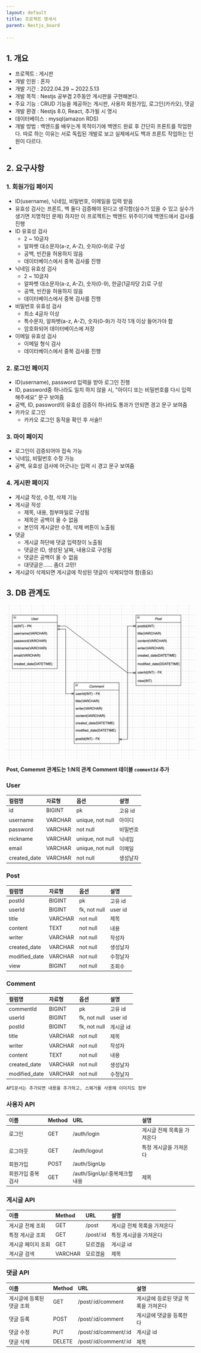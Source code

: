 ```yaml
---
layout: default
title: 프로젝트 명세서
parent: Nestjs_board

---
```


## 1. 개요
- 프로젝트 : 게시판
- 개발 인원 : 혼자
- 개발 기간 : 2022.04.29 ~ 2022.5.13 
- 개발 목적 : Nestjs 공부겸 2주동안 게시판을 구현해본다.
- 주요 기능 : CRUD 기능을 제공하는 게시판, 사용자 회원가입, 로그인(카카오), 댓글
- 개발 환경 : Nestjs 8.0, React, 추가될 시 명시
- 데이터베이스 : mysql(amazon RDS)
- 개발 방법 : 백엔드를 배우는게 목적이기에 백엔드 완료 후 간단히 프론트를 작업한다. 따로 하는 이유는 서로 독립된 개발로 보고 실제에서도 백과 프론트 작업하는 인원이 다르다.
- 
## 2. 요구사항
### 1. 회원가입 페이지
  - ID(username), 닉네임, 비밀번호, 이메일을 입력 받음
  - 유효성 검사는 프론트, 백 둘다 검증해야 된다고 생각함(실수가 있을 수 있고 실수가 생기면 치명적인 문제) 하지만 이 프로젝트는 백엔드 위주이기에 백엔드에서 검사를 진행
  - ID 유효성 검사
    - 2 ~ 10글자
    - 알파벳 대소문자(a-z, A-Z), 숫자(0-9)로 구성
    - 공백, 빈칸을 허용하지 않음
    - 데이터베이스에서 중복 검사를 진행
  - 닉네임 유효성 검사
    - 2 ~ 10글자
    - 알파벳 대소문자(a-z, A-Z), 숫자(0-9), 한글(1글자당 2)로 구성
    - 공백, 빈칸을 허용하지 않음
    - 데이터베이스에서 중복 검사를 진행
  - 비밀번호 유효성 검사
    - 최소 4글자 이상
    - 특수문자, 알파벳(a-z, A-Z), 숫자(0-9)가 각각 1개 이상 들어가야 함
    - 암호화되어 데이터베이스에 저장
  - 이메일 유효성 검사
    - 이메일 형식 검사
    - 데이터베이스에서 중복 검사를 진행
  
### 2. 로그인 페이지
- ID(username), password 입력을 받아 로그인 진행
- ID, password중 하나라도 일치 하지 않을 시, "아이디 또는 비밀번호를 다시 입력해주세요" 문구 보여줌
- 공백, ID, password의 유효성 검증이 하나라도 통과가 안되면 경고 문구 보여줌
- 카카오 로그인
  - 카카오 로그인 동작을 확인 후 서술!!
  
### 3. 마이 페이지
- 로그인이 검증되어야 접속 가능
- 닉네임, 비밀번호 수정 가능
- 공백, 유효성 검사에 어긋나는 입력 시 경고 문구 보여줌
  
### 4. 게시판 페이지
- 게시글 작성, 수정, 삭제 기능
- 게시글 작성
  - 제목, 내용, 첨부파일로 구성됨
  - 제목은 공백이 올 수 없음
  - 본인의 게시글만 수정, 삭제 버튼이 노출됨
- 댓글
  - 게시글 하단에 댓글 입력창이 노출됨
  - 댓글은 ID, 생성된 날짜, 내용으로 구성됨
  - 댓글은 공백이 올 수 없음
  - 대댓글은...... 좀더 고민!
- 게시글이 삭제되면 게시글에 작성된 댓글이 삭제되엉야 함(중요)

## 3. DB 관계도
![db](/docs/nestjs_board/images/board_ERD.png)

__Post, Comemnt 관계도는 1:N의 관계__
__Comment 테이블 `commentId` 추가__
### User
<div markdown="1">

| 컬럼명 | 자료형 | 옵션 | 설명 |
|:-----|:------|:----|:----|
| id  | BIGINT | pk  | 고유 id |
| username | VARCHAR | unique, not null| 아이디 | 
| password  | VARCHAR | not null| 비밀번호 |
| nickname  | VARCHAR | unique, not null | 닉네임 |
| email  | VARCHAR | unique, not null | 이메일 |
| created_date  | VARCHAR | not null | 생성날자 |

</div>

### Post
<div markdown="1">

| 컬럼명 | 자료형 | 옵션 | 설명 |
|:-----|:------|:----|:----|
| postId  | BIGINT | pk  | 고유 id |
| userId | BIGINT | fk, not null| user id | 
| title  | VARCHAR | not null| 제목 |
| content  | TEXT | not null | 내용 |
| writer  | VARCHAR | not null | 작성자 |
| created_date  | VARCHAR | not null | 생성날자 |
| modified_date  | VARCHAR | not null | 수정날자 |
| view  | BIGINT | not null | 조회수 |

</div>

### Comment
<div markdown="1">

| 컬럼명 | 자료형 | 옵션 | 설명 |
|:-----|:------|:----|:----|
| commentId  | BIGINT | pk  | 고유 id |
| userId  | BIGINT | fk, not null  | user id |
| postId | BIGINT | fk, not null | 게시글 id | 
| title | VARCHAR | not null | 제목 | 
| writer  | VARCHAR | not null | 작성자 |
| content  | TEXT | not null | 내용 |
| created_date  | VARCHAR | not null | 생성날자 |
| modified_date  | VARCHAR | not null | 수정날자 |

</div>

```
API문서는 추가되면 내용을 추가하고, 스웨거를 사용해 이미지도 첨부
```

### 사용자 API
<div markdown="1">

| 이름 | Method | URL | 설명 |
|:-----|:------|:----|:----|
| 로그인 | GET | /auth/login  | 게시글 전체 목록을 가져온다 |
| 로그아웃  | GET | /auth/logout  | 특정 게시글을 가져온다 |
| 회원가입 | POST | /auth/SignUp |  | 특정 페이지에서 게시글 목록을 가져온다. 
| 회원가입 중복 검사| GET | /auth/SignUp/:중복체크할 내용 | 제목 | 입력한 값에 맞는 게시글을 가져온다.

</div>

### 게시글 API
<div markdown="1">

| 이름 | Method | URL | 설명 |
|:-----|:------|:----|:----|
| 게시글 전체 조회  | GET | /post  | 게시글 전체 목록을 가져온다 |
| 특정 게시글 조회  | GET | /post/:id  | 특정 게시글을 가져온다 |
| 게시글 페이지 조회 | GET | 모르겠음 | 게시글 id | 특정 페이지에서 게시글 목록을 가져온다. 
| 게시글 검색| VARCHAR | 모르겠음 | 제목 | 입력한 값에 맞는 게시글을 가져온다.

</div>

### 댓글 API
<div markdown="1">

| 이름 | Method | URL | 설명 |
|:-----|:------|:----|:----|
| 게시글에 등록된 댓글 조회  | GET | /post/:id/comment  | 게시글에 등로된 댓글 목록을 가져온다 |
| 댓글 등록  | POST | /post/:id/comment  | 게시글에 댓글을 등록한다 |
| 댓글 수정 | PUT | /post/:id/comment/:id | 게시글 id | 게시글에 등록된 댓글의 내용을 수정한다
| 댓글 삭제| DELETE | /post/:id/comment/:id | 제목 | 게시글에 등록된 댓글을 삭제한다.

</div>
